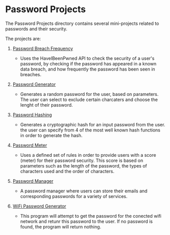 # Password Projects

The Password Projects directory contains several mini-projects related to passwords and their security.

The projects are:

1. [Password Breach Frequency](https://github.com/u749929/python-beginner-projects/tree/main/projects/Password%20Projects/Password%20Breach%20Frequency)
    * Uses the HaveIBeenPwned API to check the security of a user's password, by checking if the password has appeared in a known data breach, and how frequently the password has been seen in breaches.

2. [Password Generator](https://github.com/u749929/python-beginner-projects/tree/main/projects/Password%20Projects/Password%20Generator)
    * Generates a random password for the user, based on parameters. The user can select to exclude certain charcaters and choose the lenght of their password.

3. [Password Hashing](https://github.com/u749929/python-beginner-projects/tree/main/projects/Password%20Projects/Password%20Hashing)
    * Generates a cryptographic hash for an input password from the user. the user can specify from 4 of the most well known hash functions in order to generate the hash.

4. [Password Meter](https://github.com/u749929/python-beginner-projects/tree/main/projects/Password%20Projects/Password%20Meter)
    * Uses a defined set of rules in order to provide users with a score (meter) for their password security. This score is based on parameters such as the length of the password, the types of characters used and the order of characters.

5. [Password Manager](https://github.com/u749929/python-beginner-projects/tree/main/projects/Password%20Projects/Password_manager)
    * A password manager where users can store their emails and corresponding passwords for a variety of services.

6. [WiFi Password Generator](https://github.com/u749929/python-beginner-projects/tree/main/projects/Password%20Projects/WiFi%20Password%20Generator)
    * This program will attempt to get the password for the conected wifi network and retunr this password to the user. If no password is found, the program will return nothing.
